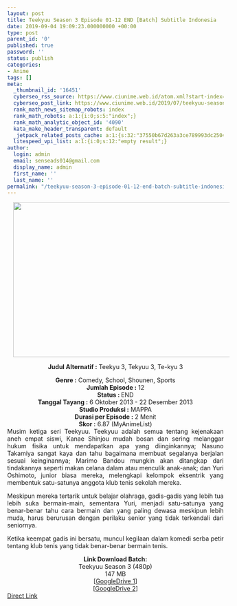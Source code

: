 ```yaml
---
layout: post
title: Teekyuu Season 3 Episode 01-12 END [Batch] Subtitle Indonesia
date: 2019-09-04 19:09:23.000000000 +00:00
type: post
parent_id: '0'
published: true
password: ''
status: publish
categories:
- Anime
tags: []
meta:
  _thumbnail_id: '16451'
  cyberseo_rss_source: https://www.ciunime.web.id/atom.xml?start-index=3751&max-results=150
  cyberseo_post_link: https://www.ciunime.web.id/2019/07/teekyuu-season-3-episode-01-12-end.html
  rank_math_news_sitemap_robots: index
  rank_math_robots: a:1:{i:0;s:5:"index";}
  rank_math_analytic_object_id: '4090'
  kata_make_header_transparent: default
  _jetpack_related_posts_cache: a:1:{s:32:"37550b67d263a3ce789993dc25046c5f";a:2:{s:7:"expires";i:1647204622;s:7:"payload";a:0:{}}}
  litespeed_vpi_list: a:1:{i:0;s:12:"empty result";}
author:
  login: admin
  email: senseads014@gmail.com
  display_name: admin
  first_name: ''
  last_name: ''
permalink: "/teekyuu-season-3-episode-01-12-end-batch-subtitle-indonesia/"
---
```

<div style="text-align: center;">
<div class="separator" style="clear: both; text-align: center;"><a href="https://1.bp.blogspot.com/-chENkbdPuow/XTSPI4uFOqI/AAAAAAAAcR0/MSi5604oF6IldHJ2RLT7dbnoESCCPmJuACLcBGAs/s1600/Teekyuu%2BSeason%2B3.png" imageanchor="1" style="margin-left: 1em; margin-right: 1em;"><img border="0" data-original-height="720" data-original-width="1280" height="360" src="{{ site.baseurl }}/assets/2019/09/Teekyuu%2BSeason%2B3.png" width="640" /></a></div>
<div style="text-align: left;"></div>
<p><b>Judul</b><b><b> Alternatif</b> :</b> Teekyu 3, Tekyuu 3, Te-kyu 3</div>
<div style="text-align: center;"><b><b>Genre :</b></b> Comedy, School, Shounen, Sports</div>
<div style="text-align: center;"><b>Jumlah Episode :</b> 12<br /><b>Status :&nbsp;</b>END<br /><b>Tanggal Tayang :</b> 6 Oktober 2013 - 22 Desember 2013<br /><b>Studio Produksi :</b> MAPPA<br /><b>Durasi per Episode :</b> 2 Menit</div>
<div style="text-align: center;"><b>Skor :</b> 6.87 (MyAnimeList)</div>
<div style="text-align: center;"></div>
<div style="text-align: justify;">Musim ketiga seri Teekyuu. Teekyuu adalah semua tentang kejenakaan aneh empat siswi, Kanae Shinjou mudah bosan dan sering melanggar hukum fisika untuk mendapatkan apa yang diinginkannya; Nasuno Takamiya sangat kaya dan tahu bagaimana membuat segalanya berjalan sesuai keinginannya; Marimo Bandou mungkin akan ditangkap dari tindakannya seperti makan celana dalam atau menculik anak-anak; dan Yuri Oshimoto, junior biasa mereka, melengkapi kelompok eksentrik yang membentuk satu-satunya anggota klub tenis sekolah mereka.</p>
<p>Meskipun mereka tertarik untuk belajar olahraga, gadis-gadis yang lebih tua lebih suka bermain-main, sementara Yuri, menjadi satu-satunya yang benar-benar tahu cara bermain dan yang paling dewasa meskipun lebih muda, harus berurusan dengan perilaku senior yang tidak terkendali dari seniornya.</p>
<p>Ketika keempat gadis ini bersatu, muncul kegilaan dalam komedi serba petir tentang klub tenis yang tidak benar-benar bermain tenis.</p></div>
<div style="text-align: justify;"></div>
<div style="text-align: justify;"></div>
<div style="text-align: center;"><b>Link Download Batch:</b></div>
<div style="text-align: center;">Teekyuu Season 3 (480p)</div>
<div style="text-align: center;">147 MB</div>
<div style="text-align: center;">[<a href="https://drive.google.com/file/d/1H53mKXmOX75khET82whXCFxAsZOfK7ES/view" target="_blank" rel="noopener">GoogleDrive 1</a>]<br />[<a href="https://drive.google.com/file/d/1vbBBgcjIgKGWm6MxfaO9smj_9845oxej/view" target="_blank" rel="noopener">GoogleDrive 2</a>]</div>
<link rel="stylesheet" href="https://cdnjs.cloudflare.com/ajax/libs/font-awesome/4.7.0/css/font-awesome.min.css" />
<div class="divbtn"> <a href="https://handymansurrender.com/fihup8buzv?key=94550f7ce39444073321dde3b8782f97" class="btn"><i class="fa fa-download"></i> Direct Link</a> </div>
